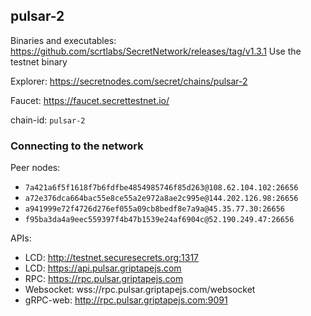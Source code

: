 ## pulsar-2

Binaries and executables: https://github.com/scrtlabs/SecretNetwork/releases/tag/v1.3.1
Use the testnet binary

Explorer: https://secretnodes.com/secret/chains/pulsar-2

Faucet: https://faucet.secrettestnet.io/

chain-id: `pulsar-2`

### Connecting to the network

Peer nodes:

- `7a421a6f5f1618f7b6fdfbe4854985746f85d263@108.62.104.102:26656`
- `a72e376dca664bac55e8ce55a2e972a8ae2c995e@144.202.126.98:26656`
- `a941999e72f4726d276ef055a09cb8bedf8e7a9a@45.35.77.30:26656`
- `f95ba3da4a9eec559397f4b47b1539e24af6904c@52.190.249.47:26656`

APIs:

- LCD: http://testnet.securesecrets.org:1317
- LCD: https://api.pulsar.griptapejs.com
- RPC: https://rpc.pulsar.griptapejs.com
- Websocket: wss://rpc.pulsar.griptapejs.com/websocket
- gRPC-web: http://rpc.pulsar.griptapejs.com:9091
